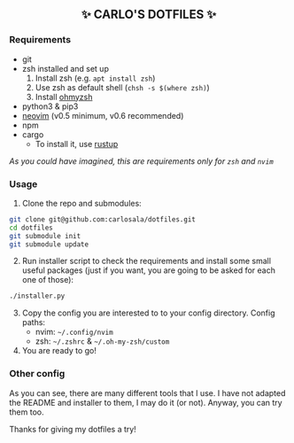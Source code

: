 <h2 align="center">✨ CARLO'S DOTFILES ✨</h2>

### Requirements

- git
- zsh installed and set up
  1. Install zsh (e.g. `apt install zsh`)
  2. Use zsh as default shell (`chsh -s $(where zsh)`)
  3. Install [ohmyzsh](https://ohmyz.sh)
- python3 & pip3
- [neovim](https://neovim.io) (v0.5 minimum, v0.6 recommended)
- npm
- cargo
  - To install it, use [rustup](https://rustup.rs)

_As you could have imagined, this are requirements only for `zsh` and `nvim`_

### Usage

1. Clone the repo and submodules:

```sh
git clone git@github.com:carlosala/dotfiles.git
cd dotfiles
git submodule init
git submodule update
```

2. Run installer script to check the requirements and install some small useful packages (just if you want, you are going to be asked for each one of those):

```sh
./installer.py
```

3. Copy the config you are interested to to your config directory. Config paths:
   - nvim: `~/.config/nvim`
   - zsh: `~/.zshrc` & `~/.oh-my-zsh/custom`
4. You are ready to go!

### Other config

As you can see, there are many different tools that I use. I have not adapted the README and installer to them, I may do it (or not). Anyway, you can try them too.

Thanks for giving my dotfiles a try!
